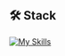 ## 🛠 Stack
[![My Skills](https://skillicons.dev/icons?i=c,github,notion,visuastudiocode,photoshop,aftereffects)](https://skillicons.dev)
<!---After Effects
inseonyu270/inseonyu270 is a ✨ special ✨ repository because its `README.md` (this file) appears on your GitHub profile.
You can click the Preview link to take a look at your changes.
--->
